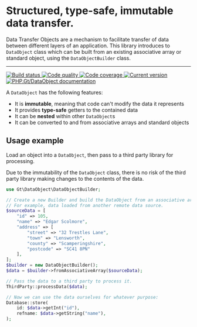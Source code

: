 Structured, type-safe, immutable data transfer.
===============================================

Data Transfer Objects are a mechanism to facilitate transfer of data between different layers of an application. This library introduces to `DataObject` class which can be built from an existing associative array or standard object, using the `DataObjectBuilder` class.

***

<a href="https://giub.com/PhpGt/DataObject/actions" target="_blank">
	<img src="https://badge.status.php.gt/dataobject-build.svg" alt="Build status" />
</a>
<a href="https://scrutinizer-ci.com/g/PhpGt/DataObject" target="_blank">
	<img src="https://badge.status.php.gt/dataobject-quality.svg" alt="Code quality" />
</a>
<a href="https://scrutinizer-ci.com/g/PhpGt/DataObject" target="_blank">
	<img src="https://badge.status.php.gt/dataobject-coverage.svg" alt="Code coverage" />
</a>
<a href="https://packagist.org/packages/PhpGt/DataObject" target="_blank">
	<img src="https://badge.status.php.gt/dataobject-version.svg" alt="Current version" />
</a>
<a href="http://www.php.gt/dataobject" target="_blank">
	<img src="https://badge.status.php.gt/dataobject-docs.svg" alt="PHP.Gt/DataObject documentation" />
</a>

A `DataObject` has the following features: 

+ It is **immutable**, meaning that code can't modify the data it represents
+ It provides **type-safe** getters to the contained data
+ It can be **nested** within other `DataObject`s
+ It can be converted to and from associative arrays and standard objects

Usage example
-------------

Load an object into a `DataObject`, then pass to a third party library for processing.

Due to the immutability of the `DataObject` class, there is no risk of the third party library making changes to the contents of the data.

```php
use Gt\DataObject\DataObjectBuilder;

// Create a new Builder and build the DataObject from an associative array.
// For example, data loaded from another remote data source.
$sourceData = [
	"id" => 105,
	"name" => "Edgar Scolmore",
	"address" => [
		"street" => "32 Trestles Lane",
		"town" => "Lensworth",
		"county" => "Scamperingshire",
		"postcode" => "SC41 8PN"
	],
];
$builder = new DataObjectBuilder();
$data = $builder->fromAssociativeArray($sourceData);

// Pass the data to a third party to process it.
ThirdParty::processData($data);

// Now we can use the data ourselves for whatever purpose:
Database::store(
	id: $data->getInt("id"),
	refname: $data->getString("name"),
);
```
